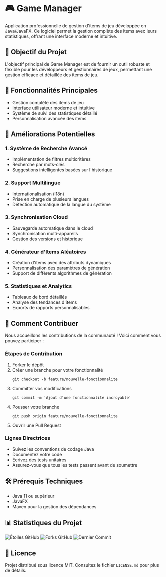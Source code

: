 # 🎮 Game Manager

Application professionnelle de gestion d'items de jeu développée en Java/JavaFX. Ce logiciel permet la gestion complète des items avec leurs statistiques, offrant une interface moderne et intuitive.

## 🎯 Objectif du Projet

L'objectif principal de Game Manager est de fournir un outil robuste et flexible pour les développeurs et gestionnaires de jeux, permettant une gestion efficace et détaillée des items de jeu.

## 🚀 Fonctionnalités Principales

- Gestion complète des items de jeu
- Interface utilisateur moderne et intuitive
- Système de suivi des statistiques détaillé
- Personnalisation avancée des items

## 🔧 Améliorations Potentielles

### 1. Système de Recherche Avancé
- Implémentation de filtres multicritères
- Recherche par mots-clés
- Suggestions intelligentes basées sur l'historique

### 2. Support Multilingue
- Internationalisation (i18n)
- Prise en charge de plusieurs langues
- Détection automatique de la langue du système

### 3. Synchronisation Cloud
- Sauvegarde automatique dans le cloud
- Synchronisation multi-appareils
- Gestion des versions et historique

### 4. Générateur d'Items Aléatoires
- Création d'items avec des attributs dynamiques
- Personnalisation des paramètres de génération
- Support de différents algorithmes de génération

### 5. Statistiques et Analytics
- Tableaux de bord détaillés
- Analyse des tendances d'items
- Exports de rapports personnalisables

## 🤝 Comment Contribuer

Nous accueillons les contributions de la communauté ! Voici comment vous pouvez participer :

### Étapes de Contribution
1. Forker le dépôt
2. Créer une branche pour votre fonctionnalité 
   ```
   git checkout -b feature/nouvelle-fonctionnalite
   ```
3. Committer vos modifications
   ```
   git commit -m 'Ajout d'une fonctionnalité incroyable'
   ```
4. Pousser votre branche
   ```
   git push origin feature/nouvelle-fonctionnalite
   ```
5. Ouvrir une Pull Request

### Lignes Directrices
- Suivez les conventions de codage Java
- Documentez votre code
- Écrivez des tests unitaires
- Assurez-vous que tous les tests passent avant de soumettre

## 🛠 Prérequis Techniques
- Java 11 ou supérieur
- JavaFX
- Maven pour la gestion des dépendances

## 📊 Statistiques du Projet

![Étoiles GitHub](https://img.shields.io/github/stars/lolcontest/java-project-2024)
![Forks GitHub](https://img.shields.io/github/forks/lolcontest/java-project-2024)
![Dernier Commit](https://img.shields.io/github/last-commit/lolcontest/java-project-2024)

## 📜 Licence

Projet distribué sous licence MIT. Consultez le fichier `LICENSE.md` pour plus de détails.